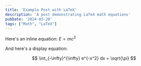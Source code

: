 ```yaml
---
title: 'Example Post with LaTeX'
description: 'A post demonstrating LaTeX math equations'
pubDate: '2024-03-20'
tags: ["Math", "LaTeX"]
---
```


Here's an inline equation: $E = mc^2$

And here's a display equation:

$$
\int_{-\infty}^{\infty} e^{-x^2} dx = \sqrt{\pi}
$$ 